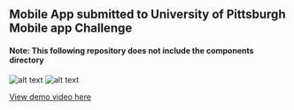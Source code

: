 ## Mobile App submitted to University of Pittsburgh Mobile app Challenge
#### Note: This following repository does not include the components directory

![alt text](http://niksingh.net/img/PittitionHome.png)
![alt text](http://niksingh.net/img/PittitionPage.png)

[View demo video here](https://www.youtube.com/watch?v=3CFOHVC-k0w)
